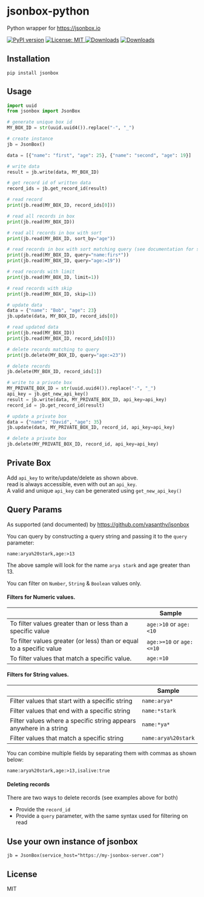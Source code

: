 # jsonbox-python
Python wrapper for https://jsonbox.io

[![PyPI version](https://badge.fury.io/py/jsonbox.svg)](https://badge.fury.io/py/jsonbox)
<a href="https://github.com/harlev/jsonbox-python/blob/master/LICENSE">
    <img alt="License: MIT" src="https://img.shields.io/badge/license-MIT-yellow.svg" target="_blank" />
</a>
[![Downloads](https://pepy.tech/badge/jsonbox)](https://pepy.tech/project/jsonbox)
[![Downloads](https://pepy.tech/badge/jsonbox/month)](https://pepy.tech/project/jsonbox/month)

## Installation
    pip install jsonbox
    
## Usage
```python
import uuid
from jsonbox import JsonBox

# generate unique box id
MY_BOX_ID = str(uuid.uuid4()).replace("-", "_")

# create instance
jb = JsonBox()

data = [{"name": "first", "age": 25}, {"name": "second", "age": 19}]

# write data
result = jb.write(data, MY_BOX_ID)

# get record id of written data
record_ids = jb.get_record_id(result)

# read record
print(jb.read(MY_BOX_ID, record_ids[0]))

# read all records in box
print(jb.read(MY_BOX_ID))

# read all records in box with sort
print(jb.read(MY_BOX_ID, sort_by="age"))

# read records in box with sort matching query (see documentation for syntax)
print(jb.read(MY_BOX_ID, query="name:firs*"))
print(jb.read(MY_BOX_ID, query="age:=19"))

# read records with limit
print(jb.read(MY_BOX_ID, limit=1))

# read records with skip
print(jb.read(MY_BOX_ID, skip=1))

# update data
data = {"name": "Bob", "age": 23}
jb.update(data, MY_BOX_ID, record_ids[0])

# read updated data
print(jb.read(MY_BOX_ID))
print(jb.read(MY_BOX_ID, record_ids[0]))

# delete records matching to query
print(jb.delete(MY_BOX_ID, query="age:=23"))

# delete records
jb.delete(MY_BOX_ID, record_ids[1])

# write to a private box
MY_PRIVATE_BOX_ID = str(uuid.uuid4()).replace("-", "_")
api_key = jb.get_new_api_key()
result = jb.write(data, MY_PRIVATE_BOX_ID, api_key=api_key)
record_id = jb.get_record_id(result)

# update a private box
data = {"name": "David", "age": 35}
jb.update(data, MY_PRIVATE_BOX_ID, record_id, api_key=api_key)

# delete a private box
jb.delete(MY_PRIVATE_BOX_ID, record_id, api_key=api_key)
```

## Private Box
Add `api_key` to write/update/delete as shown above.  
read is always accessible, even with out an `api_key`.  
A valid and unique `api_key` can be generated using `get_new_api_key()`

## Query Params
As supported (and documented) by https://github.com/vasanthv/jsonbox

You can query by constructing a query string and passing it to the `query` parameter:
```
name:arya%20stark,age:>13
```
The above sample will look for the name `arya stark` and age greater than 13. 

You can filter on `Number`, `String` & `Boolean` values only.

#### Filters for Numeric values.

|                                                                      | Sample                       |
|----------------------------------------------------------------------|------------------------------|
| To filter values greater than or less than a specific value          | `age:>10` or `age:<10`   |
| To filter values greater (or less) than or equal to a specific value | `age:>=10` or `age:<=10` |
| To filter values that match a specific value.                        | `age:=10`                  |

#### Filters for String values.

|                                                                    | Sample              |
|--------------------------------------------------------------------|---------------------|
| Filter values that start with a specific string                    | `name:arya*`      |
| Filter values that end with a specific string                      | `name:*stark`     |
| Filter values where a specific string appears anywhere in a string | `name:*ya*`       |
| Filter values that match a specific string                         | `name:arya%20stark` |

You can combine multiple fields by separating them with commas as shown below:
```
name:arya%20stark,age:>13,isalive:true
```

#### Deleting records
There are two ways to delete records (see examples above for both)
* Provide the `record_id`
* Provide a `query` parameter, with the same syntax used for filtering on read 

## Use your own instance of jsonbox
```
jb = JsonBox(service_host="https://my-jsonbox-server.com")
```


## License
MIT
